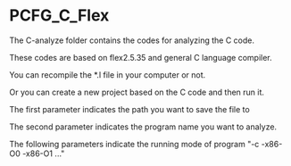 # PCFG_C_Flex
The C-analyze folder contains the codes for analyzing the C code. 

These codes are based on flex2.5.35 and general C language compiler. 

You can recompile the *.l file in your computer or not. 

Or you can create a new project based on the C code and then run it. 

The first parameter indicates the path you want to save the file to

The second parameter indicates the program name you want to analyze.

The following parameters indicate the running mode of program "-c -x86-O0 -x86-O1 ..."
